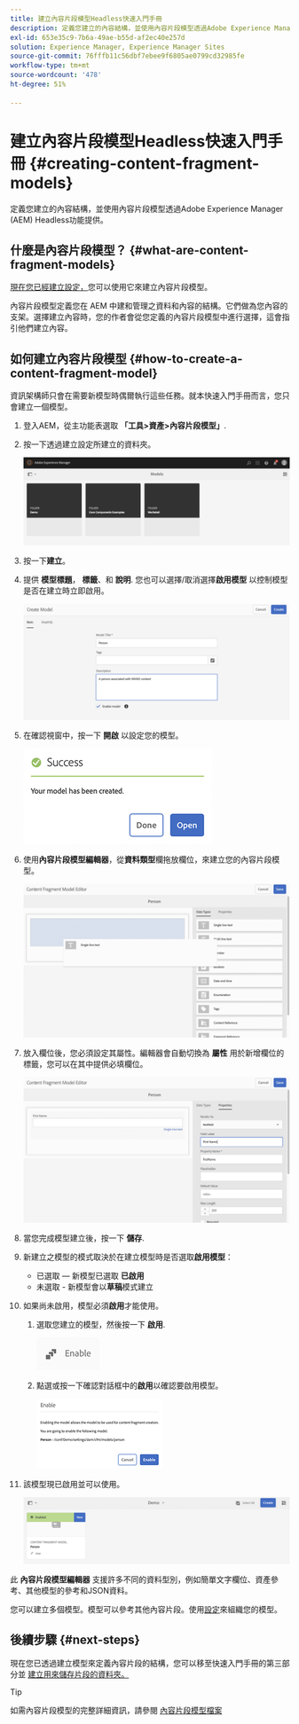 ```yaml
---
title: 建立內容片段模型Headless快速入門手冊
description: 定義您建立的內容結構，並使用內容片段模型透過Adobe Experience Manager (AEM) Headless功能提供。
exl-id: 653e35c9-7b6a-49ae-b55d-af2ec40e257d
solution: Experience Manager, Experience Manager Sites
source-git-commit: 76fffb11c56dbf7ebee9f6805ae0799cd32985fe
workflow-type: tm+mt
source-wordcount: '478'
ht-degree: 51%

---
```


# 建立內容片段模型Headless快速入門手冊 {#creating-content-fragment-models}

定義您建立的內容結構，並使用內容片段模型透過Adobe Experience Manager (AEM) Headless功能提供。

## 什麼是內容片段模型？ {#what-are-content-fragment-models}

[現在您已經建立設定，](create-configuration.md)您可以使用它來建立內容片段模型。

內容片段模型定義您在 AEM 中建和管理之資料和內容的結構。它們做為您內容的支架。選擇建立內容時，您的作者會從您定義的內容片段模型中進行選擇，這會指引他們建立內容。

## 如何建立內容片段模型 {#how-to-create-a-content-fragment-model}

資訊架構師只會在需要新模型時偶爾執行這些任務。就本快速入門手冊而言，您只會建立一個模型。

1. 登入AEM，從主功能表選取 **「工具>資產>內容片段模型」**.
1. 按一下透過建立設定所建立的資料夾。

   ![模型資料夾](assets/models-folder.png)
1. 按一下&#x200B;**建立**。
1. 提供 **模型標題**， **標籤**、和 **說明**. 您也可以選擇/取消選擇&#x200B;**啟用模型** 以控制模型是否在建立時立即啟用。

   ![建立模型](assets/models-create.png)
1. 在確認視窗中，按一下 **開啟** 以設定您的模型。

   ![確認視窗](assets/models-confirmation.png)
1. 使用&#x200B;**內容片段模型編輯器**，從&#x200B;**資料類型**&#x200B;欄拖放欄位，來建立您的內容片段模型。

   ![拖放欄位](assets/models-drag-and-drop.png)

1. 放入欄位後，您必須設定其屬性。編輯器會自動切換為 **屬性** 用於新增欄位的標籤，您可以在其中提供必填欄位。

   ![設定屬性](assets/models-configure-properties.png)
1. 當您完成模型建立後，按一下 **儲存**.

1. 新建立之模型的模式取決於在建立模型時是否選取&#x200B;**啟用模型**：
   * 已選取 — 新模型已選取 **已啟用**
   * 未選取 - 新模型會以&#x200B;**草稿**&#x200B;模式建立

1. 如果尚未啟用，模型必須&#x200B;**啟用**&#x200B;才能使用。
   1. 選取您建立的模型，然後按一下 **啟用**.

      ![啟用模型](assets/models-enable.png)
   1. 點選或按一下確認對話框中的&#x200B;**啟用**&#x200B;以確認要啟用模型。

      ![啟用確認對話框](assets/models-enabling.png)
1. 該模型現已啟用並可以使用。

   ![模型已啟用](assets/models-enabled.png)

此 **內容片段模型編輯器** 支援許多不同的資料型別，例如簡單文字欄位、資產參考、其他模型的參考和JSON資料。

您可以建立多個模型。模型可以參考其他內容片段。使用[設定](create-configuration.md)來組織您的模型。

## 後續步驟 {#next-steps}

現在您已透過建立模型來定義內容片段的結構，您可以移至快速入門手冊的第三部分並 [建立用來儲存片段的資料夾。](create-assets-folder.md)

>[!TIP]
>
>如需內容片段模型的完整詳細資訊，請參閱 [內容片段模型檔案](/help/assets/content-fragments/content-fragments-models.md)
